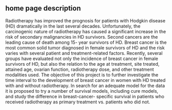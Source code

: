 ## home page description 

Radiotherapy has improved the prognosis for patients with Hodgkin disease (HD) dramatically in the last several decades. Unfortunately, the carcinogenic nature of radiotherapy has caused a significant increase in the risk of secondary malignancies in HD survivors. Second cancers are the leading cause of death among 15- year survivors of HD. Breast cancer is the most common solid tumor diagnosed in female survivors of HD and the risk varies with several patient and treatment-related factors. Recently, several groups have evaluated not only the incidence of breast cancer in female survivors of HD, but also the relation to the age at treatment, site treated, attained age, ovarian function, radiotherapy dose, and other treatment modalities used.The objective of this project is to further investigate the time interval to the development of breast cancer in women with HD treated with and without radiotherapy. In search for an adequate model for the data it is proposed to try a number of survival models, including cure models, and study the difference in breast-cancer- specific survival in patients who received radiotherapy as primary treatment vs. patients who did not.
